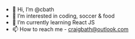 - 👋 Hi, I’m @cbath
- 👀 I’m interested in coding, soccer & food
- 🌱 I’m currently learning React JS
- 📫 How to reach me  - craigbath@outlook.com

<!---
cbath/cbath is a ✨ special ✨ repository because its `README.md` (this file) appears on your GitHub profile.
You can click the Preview link to take a look at your changes.
--->
